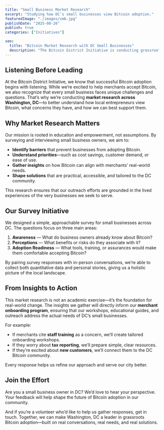 ```yaml
---
title: "Small Business Market Research"
excerpt: "Studying how DC’s small businesses view Bitcoin adoption."
featuredImage: "./images/smb.jpg"
publishDate: "2025-08-26"
publish: true
categories: ["Initiatives"]

seo:
  title: "Bitcoin Market Research with DC Small Businesses"
  description: "The Bitcoin District Initiative is conducting grassroots research to understand small business needs and opportunities for Bitcoin adoption in Washington, DC."
---
```


## Listening Before Leading

At the Bitcoin District Initiative, we know that successful Bitcoin adoption begins with listening. While we’re excited to help merchants accept Bitcoin, we also recognize that every small business faces unique challenges and questions. That’s why we’re conducting **market research across Washington, DC**—to better understand how local entrepreneurs view Bitcoin, what concerns they have, and how we can best support them.

## Why Market Research Matters

Our mission is rooted in education and empowerment, not assumptions. By surveying and interviewing small business owners, we aim to:

- **Identify barriers** that prevent businesses from adopting Bitcoin.  
- **Understand priorities**—such as cost savings, customer demand, or ease of use.  
- **Gather insights** on how Bitcoin can align with merchants’ real-world needs.  
- **Shape solutions** that are practical, accessible, and tailored to the DC community.  

This research ensures that our outreach efforts are grounded in the lived experiences of the very businesses we seek to serve.

## Our Survey Initiative

We designed a simple, approachable survey for small businesses across DC. The questions focus on three main areas:

1. **Awareness** — What do business owners already know about Bitcoin?  
2. **Perceptions** — What benefits or risks do they associate with it?  
3. **Adoption Readiness** — What tools, training, or assurances would make them comfortable accepting Bitcoin?  

By pairing survey responses with in-person conversations, we’re able to collect both quantitative data and personal stories, giving us a holistic picture of the local landscape.

## From Insights to Action

This market research is not an academic exercise—it’s the foundation for real-world change. The insights we gather will directly inform our **merchant onboarding program**, ensuring that our workshops, educational guides, and outreach address the actual needs of DC’s small businesses.

For example:  
- If merchants cite **staff training** as a concern, we’ll create tailored onboarding workshops.  
- If they worry about **tax reporting**, we’ll prepare simple, clear resources.  
- If they’re excited about **new customers**, we’ll connect them to the DC Bitcoin community.  

Every response helps us refine our approach and serve our city better.

## Join the Effort

Are you a small business owner in DC? We’d love to hear your perspective. Your feedback will help shape the future of Bitcoin adoption in our community.  

And if you’re a volunteer who’d like to help us gather responses, get in touch. Together, we can make Washington, DC a leader in grassroots Bitcoin adoption—built on real conversations, real needs, and real solutions.
